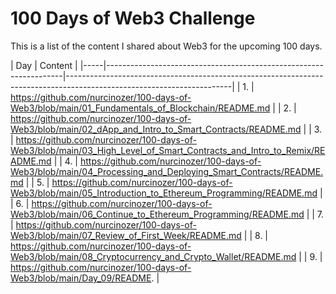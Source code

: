 # 100 Days of Web3 Challenge

This is a list of the content I shared about Web3 for the upcoming 100 days.

| Day | Content                                                                                                               |
|-----|-------------------------------------------------------------------|-----------------------------------------------------------------------------------------------------------------------|
| 1.  | https://github.com/nurcinozer/100-days-of-Web3/blob/main/01_Fundamentals_of_Blockchain/README.md                      |
| 2.  | https://github.com/nurcinozer/100-days-of-Web3/blob/main/02_dApp_and_Intro_to_Smart_Contracts/README.md               |
| 3.  | https://github.com/nurcinozer/100-days-of-Web3/blob/main/03_High_Level_of_Smart_Contracts_and_Intro_to_Remix/README.md |
| 4.    |   https://github.com/nurcinozer/100-days-of-Web3/blob/main/04_Processing_and_Deploying_Smart_Contracts/README.md                                                                                                                     | 
| 5.    |   https://github.com/nurcinozer/100-days-of-Web3/blob/main/05_Introduction_to_Ethereum_Programming/README.md                                                                                                                      |
|  6.   |   https://github.com/nurcinozer/100-days-of-Web3/blob/main/06_Continue_to_Ethereum_Programming/README.md                                                                                                                    |
|  7.   |   https://github.com/nurcinozer/100-days-of-Web3/blob/main/07_Review_of_First_Week/README.md                                                                                                                    |
|  8.   |   https://github.com/nurcinozer/100-days-of-Web3/blob/main/08_Cryptocurrency_and_Crypto_Wallet/README.md                                                                                                                    |
|  9.   |   https://github.com/nurcinozer/100-days-of-Web3/blob/main/Day_09/README. |